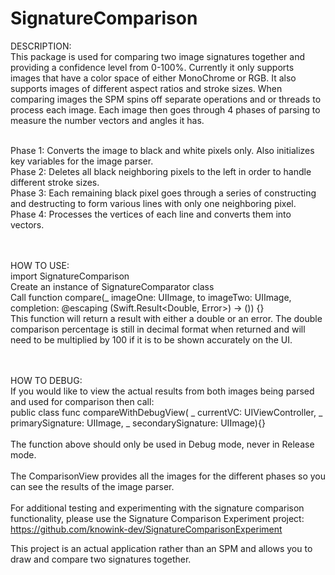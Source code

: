 # SignatureComparison

DESCRIPTION:<br />
This package is used for comparing two image signatures together and providing a confidence level from 0-100%. Currently it only supports images that have a color space of either MonoChrome or RGB. It also supports images of different aspect ratios and stroke sizes. When comparing images the SPM spins off separate operations and or threads to process each image. Each image then goes through 4 phases of parsing to measure the number vectors and angles it has. <br /><br />

Phase 1: Converts the image to black and white pixels only. Also initializes key variables for the image parser. <br />
Phase 2: Deletes all black neighboring pixels to the left in order to handle different stroke sizes.<br />
Phase 3: Each remaining black pixel goes through a series of constructing and destructing to form various lines with only one neighboring pixel.<br />
Phase 4: Processes the vertices of each line and converts them into vectors.<br /><br /><br />


HOW TO USE:<br />
import SignatureComparison<br />
Create an instance of SignatureComparator class<br />
Call function compare(_ imageOne: UIImage, to imageTwo: UIImage, completion: @escaping (Swift.Result<Double, Error>) -> ()) {}<br />
This function will return a result with either a double or an error. The double comparison percentage is still in decimal format when returned and will need to be multiplied by 100 if it is to be shown accurately on the UI. <br /><br /><br />


HOW TO DEBUG: <br />
If you would like to view the actual results from both images being parsed and used for comparison then call: <br />
    public class func compareWithDebugView(
        _ currentVC: UIViewController,
        _ primarySignature: UIImage,
        _ secondarySignature: UIImage){}
<br /><br />
The function above should only be used in Debug mode, never in Release mode.
<br /><br />
The ComparisonView provides all the images for the different phases so you can see the results of the image parser.
<br /><br />
For additional testing and experimenting with the signature comparison functionality, please use the Signature Comparison Experiment project: https://github.com/knowink-dev/SignatureComparisonExperiment<br />

This project is an actual application rather than an SPM and allows you to draw and compare two signatures together. 

